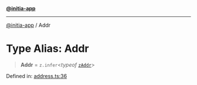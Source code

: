 [**@initia-app**](../types.md)

***

[@initia-app](../types.md) / Addr

# Type Alias: Addr

> **Addr** = `z.infer`\<*typeof* [`zAddr`](../variables/zAddr.md)\>

Defined in: [address.ts:36](https://github.com/hanwong/app-v2/blob/81e68e88090ddc2ab26b9b4b48b4c48725303c75/app/types/address.ts#L36)
